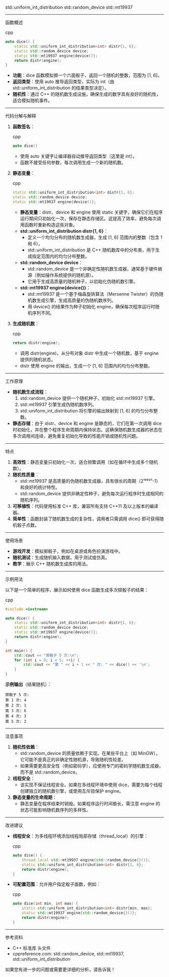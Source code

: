 std::uniform_int_distribution  std::random_device  std::mt19937

------

函数概述

cpp

```cpp
auto dice() {
    static std::uniform_int_distribution<int> distr{1, 6};
    static std::random_device device;
    static std::mt19937 engine{device()};
    return distr(engine);
}
```

- **功能**：dice 函数模拟掷一个六面骰子，返回一个随机的整数，范围为 [1, 6]。
- **返回类型**：使用 auto 推导返回类型，实际为 int（由 std::uniform_int_distribution<int> 的结果类型决定）。
- **随机性**：通过 C++ 的随机数生成设施，确保生成的数字具有良好的随机性，适合模拟随机事件。

------

代码分解与解释

1. **函数签名**：

   cpp

   ```cpp
   auto dice()
   ```

   - 使用 auto 关键字让编译器自动推导返回类型（这里是 int）。
   - 函数不接受任何参数，每次调用生成一个新的随机数。

2. **静态变量**：

   cpp

   ```cpp
   static std::uniform_int_distribution<int> distr{1, 6};
   static std::random_device device;
   static std::mt19937 engine{device()};
   ```

   - **静态变量**：distr、device 和 engine 使用 static 关键字，确保它们在程序运行期间只初始化一次，保存在静态存储区。这提高了效率，避免每次调用函数时重新构造这些对象。
   - **std::uniform_int_distribution<int> distr{1, 6}**：
     - 定义一个均匀分布的随机数生成器，生成 [1, 6] 范围内的整数（包含 1 和 6）。
     - std::uniform_int_distribution 是 C++ 随机数库中的分布类，用于生成指定范围内的均匀分布整数。
   - **std::random_device device**：
     - std::random_device 是一个非确定性随机数生成器，通常基于硬件熵源（例如操作系统提供的随机源）。
     - 它用于生成高质量的随机种子，以初始化伪随机数引擎。
   - **std::mt19937 engine{device()}**：
     - std::mt19937 是一个基于梅森旋转算法（Mersenne Twister）的伪随机数生成引擎，生成高质量的伪随机数序列。
     - 用 device() 的结果作为种子初始化 engine，确保每次程序运行时随机序列不同。

3. **生成随机数**：

   cpp

   ```cpp
   return distr(engine);
   ```

   - 调用 distr(engine)，从分布对象 distr 中生成一个随机数，基于 engine 提供的随机状态。
   - distr 使用 engine 的输出，生成一个 [1, 6] 范围内的均匀分布整数。

------

工作原理

- **随机数生成流程**：
  1. std::random_device 提供一个随机种子，初始化 std::mt19937 引擎。
  2. std::mt19937 引擎生成伪随机数序列。
  3. std::uniform_int_distribution 将引擎的输出映射到 [1, 6] 的均匀分布整数。
- **静态存储**：由于 distr、device 和 engine 是静态的，它们在第一次调用 dice 时初始化，并在整个程序生命周期内保持状态。这确保随机数生成器的状态在多次调用间连续，避免重复初始化导致的性能开销或随机性问题。

------

特点

1. **高效性**：静态变量只初始化一次，适合频繁调用（如在循环中生成多个随机数）。
2. **随机性质量**：
   - std::mt19937 是高质量的伪随机数生成器，具有很长的周期（2¹⁹⁹³⁷-1）和良好的统计特性。
   - std::random_device 提供非确定性种子，避免每次运行程序时生成相同的随机序列。
3. **可移植性**：代码使用标准 C++ 库，兼容所有支持 C++11 及以上版本的编译器。
4. **简单性**：函数封装了随机数生成的复杂性，调用者只需调用 dice() 即可获得随机骰子点数。

------

使用场景

- **游戏开发**：模拟掷骰子，例如在桌游或角色扮演游戏中。
- **随机测试**：生成随机输入数据，用于测试或仿真。
- **教学**：展示 C++ 随机数生成库的用法。

------

示例用法

以下是一个简单的程序，展示如何使用 dice 函数生成多次掷骰子的结果：

cpp

```cpp
#include <iostream>

auto dice() {
    static std::uniform_int_distribution<int> distr{1, 6};
    static std::random_device device;
    static std::mt19937 engine{device()};
    return distr(engine);
}

int main() {
    std::cout << "掷骰子 5 次:\n";
    for (int i = 0; i < 5; ++i) {
        std::cout << "第 " << i + 1 << " 次: " << dice() << '\n';
    }
}
```

**示例输出**（结果随机）：

```text
掷骰子 5 次:
第 1 次: 4
第 2 次: 1
第 3 次: 6
第 4 次: 3
第 5 次: 2
```

------

注意事项

1. **随机性依赖**：
   - std::random_device 的质量依赖于实现。在某些平台上（如 MinGW），它可能不是真正的非确定性随机源，导致随机性较差。
   - 如果需要更高安全性（例如密码学），应使用专门的密码学随机数生成器，而不是 std::random_device。
2. **线程安全**：
   - 该实现不保证线程安全。如果在多线程环境中使用 dice，需要为每个线程创建独立的随机数引擎，或使用互斥锁保护 engine。
3. **静态变量的生命周期**：
   - 静态变量在程序结束时销毁。如果程序运行时间极长，需注意 engine 的状态可能影响随机数序列的多样性。

------

改进建议

- **线程安全**：为多线程环境添加线程局部存储（thread_local）的引擎：

  cpp

  ```cpp
  auto dice() {
      thread_local std::mt19937 engine{std::random_device{}()};
      static std::uniform_int_distribution<int> distr{1, 6};
      return distr(engine);
  }
  ```

- **可配置范围**：允许用户指定骰子面数，例如：

  cpp

  ```cpp
  auto dice(int min, int max) {
      static std::uniform_int_distribution<int> distr{min, max};
      static std::mt19937 engine{std::random_device{}()};
      return distr(engine);
  }
  ```

------

参考资料

- C++ 标准库 <random> 头文件
- cppreference.com: std::random_device, std::mt19937, std::uniform_int_distribution

如果您有进一步的问题或需要更详细的分析，请告诉我！